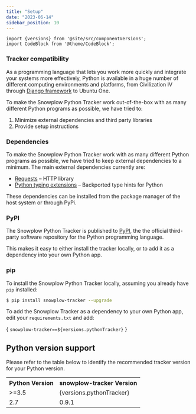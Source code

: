 ```yaml
---
title: "Setup"
date: "2023-06-14"
sidebar_position: 10
---
```


```mdx-code-block
import {versions} from '@site/src/componentVersions';
import CodeBlock from '@theme/CodeBlock';
```

### Tracker compatibility

As a programming language that lets you work more quickly and integrate your systems more effectively, Python is available in a huge number of different computing environments and platforms, from Civilization IV through [Django framework](https://www.djangoproject.com/) to Ubuntu One.

To make the Snowplow Python Tracker work out-of-the-box with as many different Python programs as possible, we have tried to:

1. Minimize external dependencies and third party libraries
2. Provide setup instructions

### Dependencies

To make the Snowplow Python Tracker work with as many different Python programs as possible, we have tried to keep external dependencies to a minimum. The main external dependencies currently are:

- [Requests](https://pypi.python.org/pypi/requests) – HTTP library
- [Python typing extensions](https://pypi.org/project/typing-extensions/) – Backported type hints for Python

These dependencies can be installed from the package manager of the host system or through PyPi.

### PyPI

The Snowplow Python Tracker is published to [PyPI](https://pypi.python.org/), the the official third-party software repository for the Python programming language.

This makes it easy to either install the tracker locally, or to add it as a dependency into your own Python app.

### pip

To install the Snowplow Python Tracker locally, assuming you already have `pip` installed:

```bash
$ pip install snowplow-tracker --upgrade
```
To add the Snowplow Tracker as a dependency to your own Python app, edit your `requirements.txt` and add:

<CodeBlock language="txt">{
`snowplow-tracker==${versions.pythonTracker}`
}</CodeBlock>

## Python version support

Please refer to the table below to identify the recommended tracker version for your Python version.

<table>
    <tr>
        <th>Python Version</th>
        <th>snowplow-tracker Version</th>
    </tr>
    <tr>
        <td>>=3.5</td>
        <td>{versions.pythonTracker}</td>
    </tr>
    <tr>
        <td>2.7</td>
        <td>0.9.1</td>
    </tr>
</table>